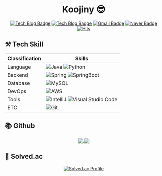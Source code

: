 <div align="center">

# Koojiny 😎
[![Tech Blog Badge](http://img.shields.io/badge/-Tech%20blog-black?style=flat-square&logo=github&link=https://Koojiny.github.io/)](https://Koojiny.github.io/)
[![Tech Blog Badge](http://img.shields.io/badge/Tistory-FFFFFF.svg?style=flat-square&logo=tistory&logoColor=black&link=https://ironman19.tistory.com/)](https://ironman19.tistory.com/)
[![Gmail Badge](https://img.shields.io/badge/Gmail-d14836?style=flat-square&logo=Gmail&logoColor=white&link=mailto:msj09252@gmail.com)](mailto:msj09252@gmail.com)
[![Naver Badge](https://img.shields.io/badge/Naver-03C75A?style=flat-square&logo=Naver&logoColor=white&link=mailto:msj09252@naver.com)](mailto:msj09252@naver.com)
[![Hits](https://hits.seeyoufarm.com/api/count/incr/badge.svg?url=https%3A%2F%2Fgithub.com%2FKoojiny&count_bg=%232856AC&title_bg=%233BD6E6&icon=probot.svg&icon_color=%23E7E7E7&title=hits&edge_flat=true)](https://hits.seeyoufarm.com)

</div>

## ⚒️ Tech Skill
<div align="center">

| Classification | Skills |
| ------ | ------ |
| Language | ![Java](https://img.shields.io/badge/Java-FF7800.svg?&style=for-the-badge&logo=Java&logoColor=white) ![Python](https://img.shields.io/badge/Python-3776AB.svg?&style=for-the-badge&logo=Python&logoColor=FCE22A) |
| Backend | ![Spring](https://img.shields.io/badge/Spring-6DB33F.svg?&style=for-the-badge&logo=Spring&logoColor=white) ![SpringBoot](https://img.shields.io/badge/Spring%20Boot-6DB33F.svg?&style=for-the-badge&logo=springboot&logoColor=white) |
| Database | ![MySQL](https://img.shields.io/badge/MySQL-4479A1.svg?&style=for-the-badge&logo=MySQL&logoColor=white) |
| DevOps | ![AWS](https://img.shields.io/badge/aws-FF9900?style=for-the-badge&logo=amazonaws&logoColor=white) |
| Tools | ![IntelliJ](https://img.shields.io/badge/IntelliJ-2C2255.svg?&style=for-the-badge&logo=intellijidea&logoColor=white) ![Visual Studio Code](https://img.shields.io/badge/Visual%20Studio%20Code-007ACC.svg?&style=for-the-badge&logo=Visual%20Studio%20Code&logoColor=white) |
| ETC | ![Git](https://img.shields.io/badge/Git-F05032.svg?&style=for-the-badge&logo=Git&logoColor=white) |

</div> 
  
## 📚 Github
<div align="center">
  
<a href="https://github.com/Koojiny">
  <img align="center" src="https://github-readme-stats.vercel.app/api?username=Koojiny&show_icons=true&hide_border=true" style="max-width: 100%;" />
</a>
<a href="https://github.com/Koojiny">
  <img align="center" src="https://github-readme-stats.vercel.app/api/top-langs/?username=Koojiny&layout=compact" style="max-width: 100%;" />
</a>
  
</div>
 
## 🏅 Solved.ac
<div align="center">
  
[![Solved.ac Profile](http://mazassumnida.wtf/api/v2/generate_badge?boj=koojiny)](https://solved.ac/koojiny/)

</div>
<!--
**Koojiny/Koojiny** is a ✨ _special_ ✨ repository because its `README.md` (this file) appears on your GitHub profile.

Here are some ideas to get you started:

- 🔭 I’m currently working on ...
- 🌱 I’m currently learning ...
- 👯 I’m looking to collaborate on ...
- 🤔 I’m looking for help with ...
- 💬 Ask me about ...
- 📫 How to reach me: ...
- 😄 Pronouns: ...
- ⚡ Fun fact: ...
-->
